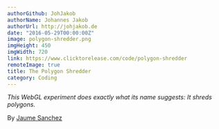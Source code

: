 ```yaml
---
authorGithub: JohJakob
authorName: Johannes Jakob
authorUrl: http://johjakob.de
date: "2016-05-29T00:00:00Z"
image: polygon-shredder.png
imgHeight: 450
imgWidth: 720
link: https://www.clicktorelease.com/code/polygon-shredder
remoteImage: true
title: The Polygon Shredder
category: Coding
---
```


_This WebGL experiment does exactly what its name suggests: It shreds polygons._

By [Jaume Sanchez](https://clicktorelease.com)
